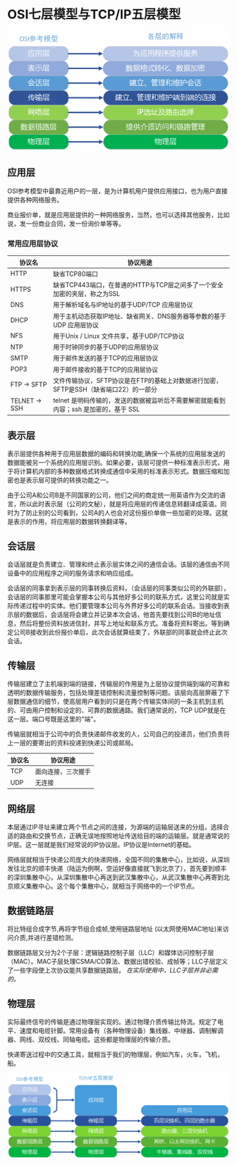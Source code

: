 # OSI七层模型与TCP/IP五层模型

![OSI参考模型](Resources/OSI.png "OSI参考模型")

## 应用层

OSI参考模型中最靠近用户的一层，是为计算机用户提供应用接口，也为用户直接提供各种网络服务。

商业报价单，就是应用层提供的一种网络服务，当然，也可以选择其他服务，比如说，发一份商业合同，发一份询价单等等。

### 常用应用层协议

| 协议名 | 协议用途 |
|  ---- | ----  |
| HTTP | 缺省TCP80端口 |
| HTTPS | 缺省TCP443端口，在普通的HTTP与TCP层之间多了一个安全加密的夹层，称之为SSL |
| DNS |用于解析域名与IP地址的基于UDP/TCP 应用层协议 |
| DHCP | 用于主机动态获取IP地址、缺省网关、DNS服务器等参数的基于UDP 应用层协议 |
| NFS | 用于Unix / Linux 文件共享，基于UDP/TCP协议 |
| NTP | 用于时钟同步的基于UDP的应用层协议 |
| SMTP | 用于邮件发送的基于TCP的应用层协议 |
| POP3 | 用于邮件接收的基于TCP的应用层协议 |
| FTP -> SFTP | 文件传输协议，SFTP协议是在FTP的基础上对数据进行加密，SFTP是SSH（缺省端口22）的一部分 |
| TELNET -> SSH | telnet 是明码传输的，发送的数据被监听后不需要解密就能看到内容；ssh 是加密的，基于 SSL |

## 表示层

表示层提供各种用于应用层数据的编码和转换功能,确保一个系统的应用层发送的数据能被另一个系统的应用层识别。如果必要，该层可提供一种标准表示形式，用于将计算机内部的多种数据格式转换成通信中采用的标准表示形式。数据压缩和加密也是表示层可提供的转换功能之一。

由于公司A和公司B是不同国家的公司，他们之间的商定统一用英语作为交流的语言，所以此时表示层（公司的文秘），就是将应用层的传递信息转翻译成英语。同时为了防止别的公司看到，公司A的人也会对这份报价单做一些加密的处理。这就是表示的作用，将应用层的数据转换翻译等。

## 会话层

会话层就是负责建立、管理和终止表示层实体之间的通信会话。该层的通信由不同设备中的应用程序之间的服务请求和响应组成。

会话层的同事拿到表示层的同事转换后资料，（会话层的同事类似公司的外联部），会话层的同事那里可能会掌握本公司与其他好多公司的联系方式，这里公司就是实际传递过程中的实体。他们要管理本公司与外界好多公司的联系会话。当接收到表示层的数据后，会话层将会建立并记录本次会话，他首先要找到公司B的地址信息，然后将整份资料放进信封，并写上地址和联系方式。准备将资料寄出。等到确定公司B接收到此份报价单后，此次会话就算结束了，外联部的同事就会终止此次会话。

## 传输层

传输层建立了主机端到端的链接，传输层的作用是为上层协议提供端到端的可靠和透明的数据传输服务，包括处理差错控制和流量控制等问题。该层向高层屏蔽了下层数据通信的细节，使高层用户看到的只是在两个传输实体间的一条主机到主机的、可由用户控制和设定的、可靠的数据通路。我们通常说的，TCP UDP就是在这一层。端口号既是这里的"端"。

传输层就相当于公司中的负责快递邮件收发的人，公司自己的投递员，他们负责将上一层的要寄出的资料投递到快递公司或邮局。

| 协议名 | 协议用途 |
|  ---- | ----  |
| TCP | 面向连接，三次握手 |
| UDP | 无连接 |

## 网络层

本层通过IP寻址来建立两个节点之间的连接，为源端的运输层送来的分组，选择合适的路由和交换节点，正确无误地按照地址传送给目的端的运输层。就是通常说的IP层。这一层就是我们经常说的IP协议层。IP协议是Internet的基础。

网络层就相当于快递公司庞大的快递网络，全国不同的集散中心，比如说，从深圳发往北京的顺丰快递（陆运为例啊，空运好像直接就飞到北京了），首先要到顺丰的深圳集散中心，从深圳集散中心再送到武汉集散中心，从武汉集散中心再寄到北京顺义集散中心。这个每个集散中心，就相当于网络中的一个IP节点。

## 数据链路层

将比特组合成字节,再将字节组合成帧,使用链路层地址 (以太网使用MAC地址)来访问介质,并进行差错检测。

数据链路层又分为2个子层：逻辑链路控制子层（LLC）和媒体访问控制子层（MAC）。MAC子层处理CSMA/CD算法、数据出错校验、成帧等；LLC子层定义了一些字段使上次协议能共享数据链路层。
*在实际使用中，LLC子层并非必需的。*

## 物理层

实际最终信号的传输是通过物理层实现的。通过物理介质传输比特流。规定了电平、速度和电缆针脚。常用设备有（各种物理设备）集线器、中继器、调制解调器、网线、双绞线、同轴电缆。这些都是物理层的传输介质。

快递寄送过程中的交通工具，就相当于我们的物理层，例如汽车，火车，飞机，船。

![TCP参考模型](Resources/TCP.png "TCP参考模型")